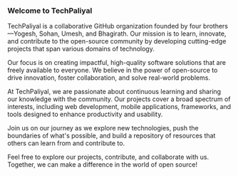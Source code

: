 ### Welcome to TechPaliyal

TechPaliyal is a collaborative GitHub organization founded by four brothers—Yogesh, Sohan, Umesh, and Bhagirath. Our mission is to learn, innovate, and contribute to the open-source community by developing cutting-edge projects that span various domains of technology.

Our focus is on creating impactful, high-quality software solutions that are freely available to everyone. We believe in the power of open-source to drive innovation, foster collaboration, and solve real-world problems. 

At TechPaliyal, we are passionate about continuous learning and sharing our knowledge with the community. Our projects cover a broad spectrum of interests, including web development, mobile applications, frameworks, and tools designed to enhance productivity and usability.

Join us on our journey as we explore new technologies, push the boundaries of what's possible, and build a repository of resources that others can learn from and contribute to.

Feel free to explore our projects, contribute, and collaborate with us. Together, we can make a difference in the world of open source!

